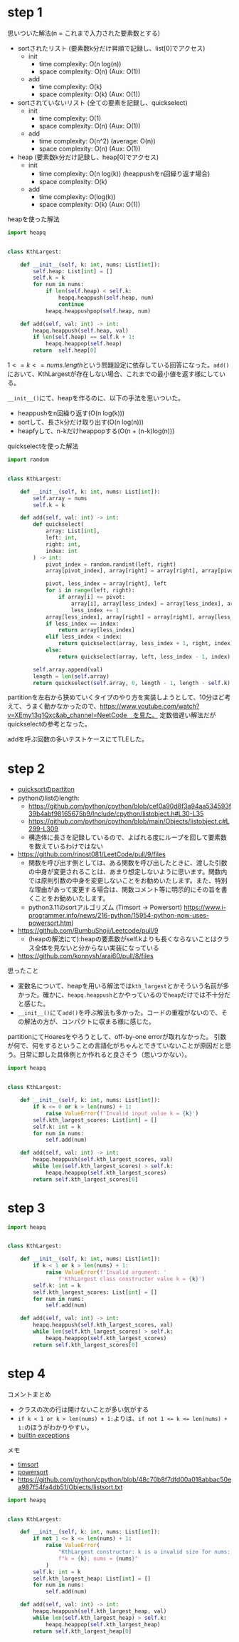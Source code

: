# step 1

思いついた解法(n = これまで入力された要素数とする)
- sortされたリスト (要素数k分だけ昇順で記録し、list[0]でアクセス)
    - init
        - time complexity: O(n log(n))
        - space complexity: O(n) (Aux: O(1))
    - add
        - time complexity: O(k)
        - space complexity: O(k) (Aux: O(1))
- sortされていないリスト (全ての要素を記録し、quickselect)
    - init
        - time complexity: O(1)
        - space complexity: O(n) (Aux: O(1))
    - add
        - time complexity: O(n^2) (average: O(n))
        - space complexity: O(n) (Aux: O(1))
- heap (要素数k分だけ記録し、heap[0]でアクセス)
    - init
        - time complexity: O(n log(k)) (heappushをn回繰り返す場合)
        - space complexity: O(k)
    - add
        - time complexity: O(log(k))
        - space complexity: O(k) (Aux: O(1))

heapを使った解法
```python
import heapq


class KthLargest:

    def __init__(self, k: int, nums: List[int]):
        self.heap: List[int] = []
        self.k = k
        for num in nums:
            if len(self.heap) < self.k:
                heapq.heappush(self.heap, num)
                continue
            heapq.heappushpop(self.heap, num)

    def add(self, val: int) -> int:
        heapq.heappush(self.heap, val)
        if len(self.heap) == self.k + 1:
            heapq.heappop(self.heap)
        return  self.heap[0]
```

$1 <= k <= nums.length$という問題設定に依存している回答になった。`add()`において、KthLargestが存在しない場合、これまでの最小値を返す様にしている。

`__init__()`にて、heapを作るのに、以下の手法を思いついた。
- heappushをn回繰り返す(O(n log(k)))
- sortして、長さk分だけ取り出す(O(n log(n)))
- heapfyして、n-kだけheappopする(O(n + (n-k)log(n)))


quickselectを使った解法
```python
import random


class KthLargest:

    def __init__(self, k: int, nums: List[int]):
        self.array = nums
        self.k = k

    def add(self, val: int) -> int:
        def quickselect(
            array: List[int],
            left: int,
            right: int,
            index: int
        ) -> int:
            pivot_index = random.randint(left, right)
            array[pivot_index], array[right] = array[right], array[pivot_index]

            pivot, less_index = array[right], left
            for i in range(left, right):
                if array[i] <= pivot:
                    array[i], array[less_index] = array[less_index], array[i]
                    less_index += 1
            array[less_index], array[right] = array[right], array[less_index]
            if less_index == index:
                return array[less_index]
            elif less_index < index:
                return quickselect(array, less_index + 1, right, index)
            else:
                return quickselect(array, left, less_index - 1, index)

        self.array.append(val)
        length = len(self.array)
        return quickselect(self.array, 0, length - 1, length - self.k)
```
partitionを左右から狭めていくタイプのやり方を実装しようとして、10分ほど考えて、うまく動かなかったので、https://www.youtube.com/watch?v=XEmy13g1Qxc&ab_channel=NeetCode　を見た。
定数倍遅い解法だがquickselectの参考となった。

addを呼ぶ回数の多いテストケースにてTLEした。

# step 2
- [quicksortのpartiton](https://www.geeksforgeeks.org/hoares-vs-lomuto-partition-scheme-quicksort/)
- pythonのlistのlength:
    - https://github.com/python/cpython/blob/cef0a90d8f3a94aa534593f39b4abf98165675b9/Include/cpython/listobject.h#L30-L35
    - https://github.com/python/cpython/blob/main/Objects/listobject.c#L299-L309
    - 構造体に長さを記録しているので、よばれる度にループを回して要素数を数えているわけではない
- https://github.com/rinost081/LeetCode/pull/9/files
    - 関数を呼び出す側としては、ある関数を呼び出したときに、渡した引数の中身が変更されることは、あまり想定しないように思います。関数内では原則引数の中身を変更しないことをお勧めいたします。また、特別な理由があって変更する場合は、関数コメント等に明示的にその旨を書くことをお勧めいたします。
    - python3.11のsortアルゴリズム (Timsort -> Powersort)
    https://www.i-programmer.info/news/216-python/15954-python-now-uses-powersort.html
- https://github.com/BumbuShoji/Leetcode/pull/9
    - (heapの解法にて):heapの要素数がself.kよりも長くならないことはクラス全体を見ないと分からない実装になっている
- https://github.com/konnysh/arai60/pull/8/files

思ったこと
- 変数名について、heapを用いる解法では`kth_largest`とかそういう名前が多かった。確かに、`heapq.heappush`とかやっているので`heap`だけでは不十分だと感じた。
- `__init__()`にて`add()`を呼ぶ解法も多かった。コードの重複がないので、その解法の方が、コンパクトに収まる様に感じた。

partitionにてHoaresをやろうとして、off-by-one errorが取れなかった。
引数が何で、何をするということの言語化がちゃんとできていないことが原因だと思う。日常に即した具体例とか作れると良さそう（思いつかない）。

```python
import heapq


class KthLargest:

    def __init__(self, k: int, nums: List[int]):
        if k <= 0 or k > len(nums) + 1:
            raise ValueError(f'Invalid input value k = {k}')
        self.kth_largest_scores: List[int] = []
        self.k: int = k
        for num in nums:
            self.add(num)

    def add(self, val: int) -> int:
        heapq.heappush(self.kth_largest_scores, val)
        while len(self.kth_largest_scores) > self.k:
            heapq.heappop(self.kth_largest_scores)
        return self.kth_largest_scores[0]
```

# step 3
```python
import heapq


class KthLargest:

    def __init__(self, k: int, nums: List[int]):
        if k < 1 or k > len(nums) + 1:
            raise ValueError(f'Invalid argument: '
                f'KthLargest class constructor value k = {k}')
        self.k: int = k
        self.kth_largest_scores: List[int] = []
        for num in nums:
            self.add(num)

    def add(self, val: int) -> int:
        heapq.heappush(self.kth_largest_scores, val)
        while len(self.kth_largest_scores) > self.k:
            heapq.heappop(self.kth_largest_scores)
        return self.kth_largest_scores[0]
```

# step 4
コメントまとめ
- クラスの次の行は開けないことが多い気がする
- `if k < 1 or k > len(nums) + 1:`よりは、`if not 1 <= k <= len(nums) + 1:`のほうがわかりやすい。
- [builtin exceptions](https://docs.python.org/3/library/exceptions.html#built-in-exceptions)

メモ
- [timsort](https://hal.science/hal-01212839)
- [powersort](https://drops.dagstuhl.de/entities/document/10.4230/LIPIcs.ESA.2018.63)
- https://github.com/python/cpython/blob/48c70b8f7dfd00a018abbac50ea987f54fa4db51/Objects/listsort.txt


```python
import heapq


class KthLargest:

    def __init__(self, k: int, nums: List[int]):
        if not 1 <= k <= len(nums) + 1:
            raise ValueError(
                "KthLargest constructor: k is a invalid size for nums: "
                f"k = {k}, nums = {nums}"
            )
        self.k: int = k
        self.kth_largest_heap: List[int] = []
        for num in nums:
            self.add(num)

    def add(self, val: int) -> int:
        heapq.heappush(self.kth_largest_heap, val)
        while len(self.kth_largest_heap) > self.k:
            heapq.heappop(self.kth_largest_heap)
        return self.kth_largest_heap[0]
```